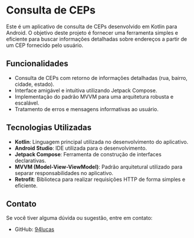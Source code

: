 # Consulta de CEPs

Este é um aplicativo de consulta de CEPs desenvolvido em Kotlin para Android. O objetivo deste projeto é fornecer uma ferramenta simples e eficiente para buscar informações detalhadas sobre endereços a partir de um CEP fornecido pelo usuário.

## Funcionalidades

- Consulta de CEPs com retorno de informações detalhadas (rua, bairro, cidade, estado).
- Interface amigável e intuitiva utilizando Jetpack Compose.
- Implementação do padrão MVVM para uma arquitetura robusta e escalável.
- Tratamento de erros e mensagens informativas ao usuário.

## Tecnologias Utilizadas

- **Kotlin**: Linguagem principal utilizada no desenvolvimento do aplicativo.
- **Android Studio**: IDE utilizada para o desenvolvimento.
- **Jetpack Compose**: Ferramenta de construção de interfaces declarativas.
- **MVVM (Model-View-ViewModel)**: Padrão arquitetural utilizado para separar responsabilidades no aplicativo.
- **Retrofit**: Biblioteca para realizar requisições HTTP de forma simples e eficiente.

## Contato

Se você tiver alguma dúvida ou sugestão, entre em contato:

- GitHub: [94lucas](https://github.com/94lucas)
